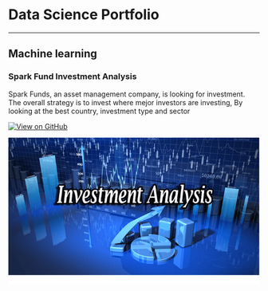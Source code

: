 # Data Science Portfolio

---

## Machine learning

### Spark Fund Investment Analysis

Spark Funds, an asset management company, is looking for investment. The overall strategy is to invest where mejor investors are investing, By looking at the best country, investment type and sector

[![View on GitHub](https://img.shields.io/badge/GitHub-View_on_GitHub-blue?logo=GitHub)](https://github.com/ritesd/spark_fund_investment_analysis)

<center><img src="assets/img/investment-analysis.png"/></center>
